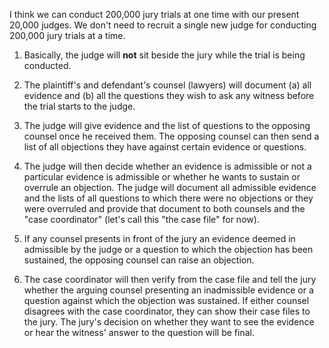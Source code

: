 
I think we can conduct 200,000 jury trials at one time with our present 20,000 judges. We don't need to recruit a single new judge for conducting 200,000 jury trials at a time.

1. Basically, the judge will **not** sit beside the jury while the trial is being conducted. 

2. The plaintiff's and defendant's counsel (lawyers) will document (a) all evidence and (b) all the questions they wish to ask any witness before the trial starts to the judge. 

3. The judge will give evidence and the list of questions to the opposing counsel once he received them. The opposing counsel can then send a list of all objections they have against certain evidence or questions. 

4. The judge will then decide whether an evidence is admissible or not a particular evidence is admissible or whether he wants to sustain or overrule an objection. The judge will document all admissible evidence and the lists of all questions to which there were no objections or they were overruled and provide that document to both counsels and the "case coordinator" (let's call this "the case file" for now).

5. If any counsel presents in front of the jury an evidence deemed in admissible by the judge or a question to which the objection has been sustained, the opposing counsel can raise an objection. 

6. The case coordinator will then verify from the case file and tell the jury whether the arguing counsel presenting an inadmissible evidence or a question against which the objection was sustained. If either counsel disagrees with the case coordinator, they can show their case files to the jury. The jury's decision on whether they want to see the evidence or hear the witness' answer to the question will be final.
